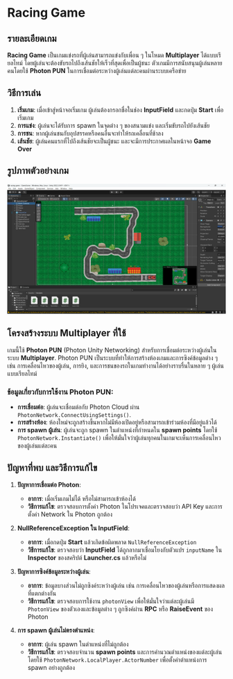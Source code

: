 # Racing Game

## รายละเอียดเกม

**Racing Game** เป็นเกมแข่งรถที่ผู้เล่นสามารถแข่งกับเพื่อน ๆ ในโหมด **Multiplayer** ได้แบบเรียลไทม์ โดยผู้เล่นจะต้องขับรถไปถึงเส้นชัยให้เร็วที่สุดเพื่อเป็นผู้ชนะ ตัวเกมมีการสนับสนุนผู้เล่นหลายคนโดยใช้ **Photon PUN** ในการเชื่อมต่อระหว่างผู้เล่นแต่ละคนผ่านระบบเครือข่าย

## วิธีการเล่น

1. **เริ่มเกม**: เมื่อเข้าสู่หน้าจอเริ่มเกม ผู้เล่นต้องกรอกชื่อในช่อง **InputField** และกดปุ่ม **Start** เพื่อเริ่มเกม
2. **การแข่ง**: ผู้เล่นจะได้รับการ spawn ในจุดต่าง ๆ ของสนามแข่ง และเริ่มขับรถไปยังเส้นชัย
3. **การชน**: หากผู้เล่นชนกับอุปสรรคหรือคนอื่นจะทำให้รถเคลื่อนที่ช้าลง
4. **เส้นชัย**: ผู้เล่นคนแรกที่ไปถึงเส้นชัยจะเป็นผู้ชนะ และจะมีการประกาศผลในหน้าจอ **Game Over**

## รูปภาพตัวอย่างเกม

![Game Screenshot](https://github.com/ThatchanonPoommanee/racing-game/blob/main/Racing.png)

## โครงสร้างระบบ Multiplayer ที่ใช้

เกมนี้ใช้ **Photon PUN** (Photon Unity Networking) สำหรับการเชื่อมต่อระหว่างผู้เล่นในระบบ **Multiplayer**. Photon PUN เป็นระบบที่ทำให้การสร้างห้องเกมและการซิงค์ข้อมูลต่าง ๆ เช่น การเคลื่อนไหวของผู้เล่น, การยิง, และการชนของรถในเกมทำงานได้อย่างราบรื่นในหลาย ๆ ผู้เล่นแบบเรียลไทม์

### ข้อมูลเกี่ยวกับการใช้งาน Photon PUN:
- **การเชื่อมต่อ**: ผู้เล่นจะเชื่อมต่อกับ Photon Cloud ผ่าน `PhotonNetwork.ConnectUsingSettings()`.
- **การสร้างห้อง**: ห้องใหม่จะถูกสร้างขึ้นหากไม่มีห้องเปิดอยู่หรือสามารถเข้าร่วมห้องที่มีอยู่แล้วได้
- **การ spawn ผู้เล่น**: ผู้เล่นจะถูก spawn ในตำแหน่งที่กำหนดใน **spawn points** โดยใช้ `PhotonNetwork.Instantiate()` เพื่อให้มั่นใจว่าผู้เล่นทุกคนในเกมจะเห็นการเคลื่อนไหวของผู้เล่นแต่ละคน

## ปัญหาที่พบ และวิธีการแก้ไข

1. **ปัญหาการเชื่อมต่อ Photon**:
   - **อาการ**: เมื่อเริ่มเกมไม่ได้ หรือไม่สามารถเข้าห้องได้
   - **วิธีการแก้ไข**: ตรวจสอบการตั้งค่า Photon ในโปรเจคและตรวจสอบว่า API Key และการตั้งค่า Network ใน Photon ถูกต้อง

2. **NullReferenceException ใน InputField**:
   - **อาการ**: เมื่อกดปุ่ม **Start** แล้วเกิดข้อผิดพลาด `NullReferenceException`
   - **วิธีการแก้ไข**: ตรวจสอบว่า **InputField** ได้ถูกลากมาเชื่อมโยงกับตัวแปร `inputName` ใน **Inspector** ของสคริปต์ **Launcher.cs** แล้วหรือไม่

3. **ปัญหาการซิงค์ข้อมูลระหว่างผู้เล่น**:
   - **อาการ**: ข้อมูลบางส่วนไม่ถูกซิงค์ระหว่างผู้เล่น เช่น การเคลื่อนไหวของผู้เล่นหรือการแสดงผลที่แตกต่างกัน
   - **วิธีการแก้ไข**: ตรวจสอบการใช้งาน `photonView` เพื่อให้มั่นใจว่าแต่ละผู้เล่นมี `PhotonView` ของตัวเองและข้อมูลต่าง ๆ ถูกซิงค์ผ่าน **RPC** หรือ **RaiseEvent** ของ Photon

4. **การ spawn ผู้เล่นไม่ตรงตำแหน่ง**:
   - **อาการ**: ผู้เล่น spawn ในตำแหน่งที่ไม่ถูกต้อง
   - **วิธีการแก้ไข**: ตรวจสอบจำนวน **spawn points** และการคำนวณตำแหน่งของแต่ละผู้เล่นโดยใช้ `PhotonNetwork.LocalPlayer.ActorNumber` เพื่อตั้งค่าตำแหน่งการ spawn อย่างถูกต้อง
